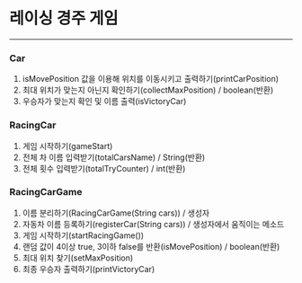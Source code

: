 # 레이싱 경주 게임
***
### Car
1. isMovePosition 값을 이용해 위치를 이동시키고 출력하기(printCarPosition)
2. 최대 위치가 맞는지 아닌지 확인하기(collectMaxPosition) / boolean(반환)
3. 우승자가 맞는지 확인 및 이름 출력(isVictoryCar)

### RacingCar
1. 게임 시작하기(gameStart)
2. 전체 차 이름 입력받기(totalCarsName) / String(반환)
3. 전체 횟수 입력받기(totalTryCounter) / int(반환)

### RacingCarGame
1. 이름 분리하기(RacingCarGame(String cars)) / 생성자
2. 자동차 이름 등록하기(registerCar(String cars)) / 생성자에서 움직이는 메소드
3. 게임 시작하기(startRacingGame())
4. 랜덤 값이 4이상 true, 3이하 false를 반환(isMovePosition) / boolean(반환)
5. 최대 위치 찾기(setMaxPosition)
6. 최종 우승자 출력하기(printVictoryCar)